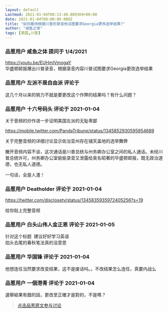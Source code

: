 ```yaml
---
layout: default
Lastmod: 2021-01-04T08:13:40.889369+00:00
date: 2021-01-04T00:00:00.000Z
title: "如何看待根据川普的录音他试图要求Georgia更改选举结果?"
author: "咸鱼之体"
tags: [美国,川普]
---
```



### 品葱用户 **咸鱼之体** 提问于 1/4/2021
    
https://youtu.be/EUHmIVmogaY  
华盛顿邮报爆出川普录音，根据录音内容川普试图要求Georgia更改选举结果
    
                

### 品葱用户 **左派不是自由派** 评论于 
        
这几个月以来的努力不就是要更改这个作弊的结果吗？有什么问题？
        
                

### 品葱用户 **十六号码头** 评论于 2021-01-04
        
关于音频的炒作进一步证明美国左派的无耻卑鄙  
  
https://mobile.twitter.com/PandaTribune/status/1345852930595954689  
  
关于完整音频的详细讨论显示佐治亚州存在铺天盖地的选举舞弊  
  
撇开音频内容不谈，这次通话是川普总统与州务卿办公室之间的私人通话。未经川普总统许可，州务卿办公室偷偷录音又泄露给臭名昭著的华盛顿邮报，既无政治道德，也无私人道德。  
  
一句话，全是人渣！
        
                

### 品葱用户 **Deatholder** 评论于 2021-01-04
        
https://twitter.com/disclosetv/status/1345835935972405256?s=19  
  
给你贴上完整音频
        
                

### 品葱用户 **白头山伟人金正恩** 评论于 2021-01-05
        
针对这个标题  建议好好学习英语  
掐头去尾的春秋笔法真的没意思
        
                

### 品葱用户 **华国锋** 评论于 2021-01-04
        
他想连任当然要求改变结果，这不是废话吗。。不改结果怎么连任，真要内战么
        
                

### 品葱用户 **一個港青** 评论于 2021-01-04
        
選舉結果有錯的話，更改至正確才是對的，不是嗎？
        
                





> [点击品葱原文参与讨论](https://pincong.rocks/question/35231)

